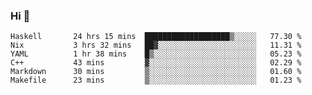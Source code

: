 ### Hi 👋

<!--START_SECTION:waka-->

```text
Haskell       24 hrs 15 mins  ███████████████████▒░░░░░   77.30 %
Nix           3 hrs 32 mins   ██▓░░░░░░░░░░░░░░░░░░░░░░   11.31 %
YAML          1 hr 38 mins    █▒░░░░░░░░░░░░░░░░░░░░░░░   05.23 %
C++           43 mins         ▓░░░░░░░░░░░░░░░░░░░░░░░░   02.29 %
Markdown      30 mins         ▒░░░░░░░░░░░░░░░░░░░░░░░░   01.60 %
Makefile      23 mins         ▒░░░░░░░░░░░░░░░░░░░░░░░░   01.23 %
```

<!--END_SECTION:waka-->
